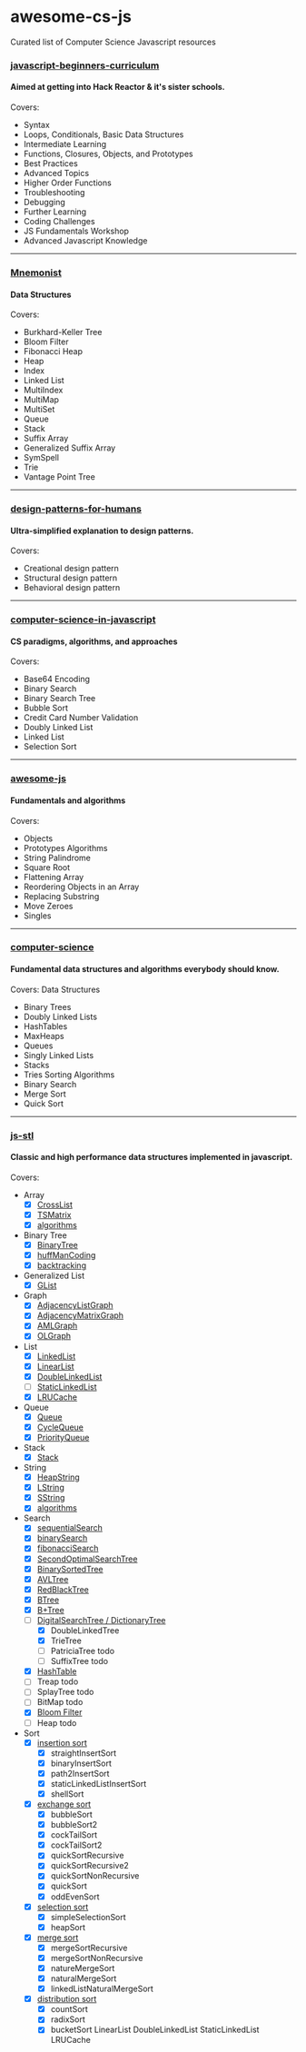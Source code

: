 # awesome-cs-js
Curated list of Computer Science Javascript resources

### [javascript-beginners-curriculum](https://github.com/rkho/javascript-beginners-curriculum)  
#### Aimed at getting into Hack Reactor & it's sister schools.   
Covers:
- Syntax
- Loops, Conditionals, Basic Data Structures
- Intermediate Learning
- Functions, Closures, Objects, and Prototypes
- Best Practices
- Advanced Topics
- Higher Order Functions
- Troubleshooting
- Debugging
- Further Learning
- Coding Challenges
- JS Fundamentals Workshop
- Advanced Javascript Knowledge 

---  

### [Mnemonist](https://github.com/Yomguithereal/mnemonist)  
#### Data Structures  
Covers:
- Burkhard-Keller Tree
- Bloom Filter
- Fibonacci Heap
- Heap
- Index
- Linked List
- MultiIndex
- MultiMap
- MultiSet
- Queue
- Stack
- Suffix Array
- Generalized Suffix Array
- SymSpell
- Trie
- Vantage Point Tree  

---  

### [design-patterns-for-humans](https://github.com/kamranahmedse/design-patterns-for-humans)  
#### Ultra-simplified explanation to design patterns.  
Covers:
- Creational design pattern
- Structural design pattern
- Behavioral design pattern  

---  

### [computer-science-in-javascript](https://github.com/nzakas/computer-science-in-javascript)   
#### CS paradigms, algorithms, and approaches   
Covers:
- Base64 Encoding 
- Binary Search
- Binary Search Tree
- Bubble Sort
- Credit Card Number Validation 
- Doubly Linked List
- Linked List
- Selection Sort  

--- 

### [awesome-js](https://github.com/ggomaeng/awesome-js)  
#### Fundamentals and algorithms  
Covers:
- Objects
- Prototypes
Algorithms
- String Palindrome
- Square Root
- Flattening Array
- Reordering Objects in an Array
- Replacing Substring
- Move Zeroes
- Singles  

---

### [computer-science](https://github.com/davidshariff/computer-science)  
#### Fundamental data structures and algorithms everybody should know.  
Covers:
Data Structures
- Binary Trees
- Doubly Linked Lists
- HashTables
- MaxHeaps
- Queues
- Singly Linked Lists
- Stacks
- Tries
Sorting Algorithms
- Binary Search
- Merge Sort
- Quick Sort

---

### [js-stl](https://github.com/LukeLin/js-stl)  
#### Classic and high performance data structures implemented in javascript.  
Covers:
* Array
    * [x] [CrossList](./src/Array/CrossList.js)
    * [x] [TSMatrix](./src/Array/TSMatrix.js)
    * [x] [algorithms](./src/Array/algorithms.js)

* Binary Tree
    * [x] [BinaryTree](./src/BinaryTree/BinaryTree.js)
    * [x] [huffManCoding](./src/BinaryTree/huffManCoding.js)
    * [x] [backtracking](./src/algorithms/backtracking.js)

* Generalized List
    * [x] [GList](./src/GeneralizedList/GList.js)

* Graph
    * [x] [AdjacencyListGraph](./src/Graph/AdjacencyListGraph.js)
    * [x] [AdjacencyMatrixGraph](./src/Graph/AdjacencyMatrixGraph.js)
    * [x] [AMLGraph](./src/Graph/AMLGraph.js)
    * [x] [OLGraph](./src/Graph/OLGraph.js)

* List
    * [x] [LinkedList](./src/List/LinkedList.js)
    * [x] [LinearList](./src/List/LinearList.js)
    * [x] [DoubleLinkedList](./src/List/doubleLinkedList.js)
    * [ ] [StaticLinkedList](./src/List/StaticLinkedList.js)
    * [x] [LRUCache](./src/List/LRU.js)

* Queue
    * [x] [Queue](./src/Queue/Queue.js)
    * [x] [CycleQueue](./src/Queue/CycleQueue.js)
    * [x] [PriorityQueue](./src/Queue/PriorityQueue.js)

* Stack
    * [x] [Stack](./src/Stack/index.js)

* String
    * [x] [HeapString](./src/String/HString.js)
    * [x] [LString](./src/String/LString.js)
    * [x] [SString](./src/String/SString.js)
    * [x] [algorithms](./src/String/string-algorithms.js)

* Search
    * [x] [sequentialSearch](./src/Search/sequentialSearch.js)
    * [x] [binarySearch](./src/Search/BinarySearch.js)
    * [x] [fibonacciSearch](./src/Search/fibonacciSearch.js)
    * [x] [SecondOptimalSearchTree](./src/Search/SOSTree.js)
    * [x] [BinarySortedTree](./src/Search/BinarySortedTree.js)
    * [x] [AVLTree](./src/Search/AVLTree.js)
    * [x] [RedBlackTree](./src/Search/RedBlackTree.js)
    * [x] [BTree](./src/Search/BTree.js)
    * [x] [B+Tree](./src/Search/BPlusTree.js)
    * [ ] [DigitalSearchTree / DictionaryTree](./src/Search/DigitalSearchTree.js)
        * [x] DoubleLinkedTree
        * [x] TrieTree
        * [ ] PatriciaTree    todo
        * [ ] SuffixTree    todo
    * [x] [HashTable](./src/Search/HashTable.js)
    * [ ] Treap    todo
    * [ ] SplayTree    todo
    * [ ] BitMap    todo
    * [x] [Bloom Filter](./src/Search/BloomFilter.js)
    * [ ] Heap  todo

* Sort
    * [x] [insertion sort](./src/Sort/insertion/index.js)
        * [x] straightInsertSort
        * [x] binaryInsertSort
        * [x] path2InsertSort
        * [x] staticLinkedListInsertSort
        * [x] shellSort
                
    * [x] [exchange sort](./src/Sort/exchange/index.js)
        * [x] bubbleSort
        * [x] bubbleSort2
        * [x] cockTailSort
        * [x] cockTailSort2
        * [x] quickSortRecursive
        * [x] quickSortRecursive2
        * [x] quickSortNonRecursive
        * [x] quickSort
        * [x] oddEvenSort
                
    * [x] [selection sort](./src/Sort/selection/index.js)
        * [x] simpleSelectionSort
        * [x] heapSort

    * [x] [merge sort](./src/Sort/merging/index.js)
        * [x] mergeSortRecursive
        * [x] mergeSortNonRecursive
        * [x] natureMergeSort
        * [x] naturalMergeSort
        * [x] linkedListNaturalMergeSort

    * [x] [distribution sort](./src/Sort/distribution/index.js)
        * [x] countSort
        * [x] radixSort
        * [x] bucketSort
 LinearList
 DoubleLinkedList
 StaticLinkedList
 LRUCache
